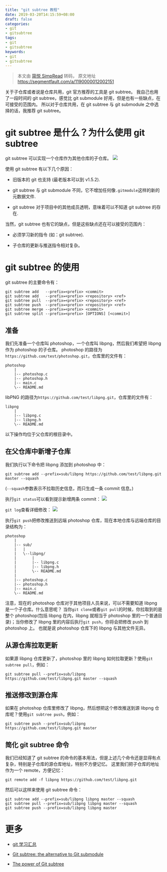 ```yaml
---
title: "git subtree 教程"
date: 2019-03-20T14:15:59+08:00
draft: false
categories:
- git
- gitsubtree
tags:
- git
- gitsubtree
keywords:
- git
- gitsubtree
---
```


> 本文由 [简悦 SimpRead](http://ksria.com/simpread/) 转码， 原文地址 https://segmentfault.com/a/1190000012002151

关于子仓库或者说是仓库共用，git 官方推荐的工具是 git subtree。 我自己也用了一段时间的 git subtree，感觉比 git submodule 好用，但是也有一些缺点，在可接受的范围内。
所以对于仓库共用，在 git subtree 与 git submodule 之中选择的话，我推荐 git subtree。

# git subtree 是什么？为什么使用 git subtree

git subtree 可以实现一个仓库作为其他仓库的子仓库。
![](https://segmentfault.com/img/remote/1460000012002154?w=1134&h=495)

使用 git subtree 有以下几个原因：

*   旧版本的 git 也支持 (最老版本可以到 v1.5.2).

*   git subtree 与 git submodule 不同，它不增加任何像`.gitmodule`这样的新的元数据文件.

*   git subtree 对于项目中的其他成员透明，意味着可以不知道 git subtree 的存在.

当然，git subtree 也有它的缺点，但是这些缺点还在可以接受的范围内：

*   必须学习新的指令 (如：git subtree).

*   子仓库的更新与推送指令相对复杂。

# git subtree 的使用

git subtree 的主要命令有：

```
git subtree add   --prefix=<prefix> <commit>
git subtree add   --prefix=<prefix> <repository> <ref>
git subtree pull  --prefix=<prefix> <repository> <ref>
git subtree push  --prefix=<prefix> <repository> <ref>
git subtree merge --prefix=<prefix> <commit>
git subtree split --prefix=<prefix> [OPTIONS] [<commit>]
```

## 准备

我们先准备一个仓库叫 photoshop，一个仓库叫 libpng，然后我们希望把 libpng 作为 photoshop 的子仓库。
photoshop 的路径为`https://github.com/test/photoshop.git`，仓库里的文件有：

```
photoshop
    |
    |-- photoshop.c
    |-- photoshop.h
    |-- main.c
    \-- README.md
```

libPNG 的路径为`https://github.com/test/libpng.git`，仓库里的文件有：

```
libpng
    |
    |-- libpng.c
    |-- libpng.h
    \-- README.md
```

以下操作均位于父仓库的根目录中。

## 在父仓库中新增子仓库

我们执行以下命令把 libpng 添加到 photoshop 中：

```
git subtree add --prefix=sub/libpng https://github.com/test/libpng.git master --squash
```

(`--squash`参数表示不拉取历史信息，而只生成一条 commit 信息。)

执行`git status`可以看到提示新增两条 commit：
![](https://segmentfault.com/img/remote/1460000012002155?w=471&h=68)

`git log`查看详细修改：
![](https://segmentfault.com/img/remote/1460000012002156?w=561&h=191)

执行`git push`把修改推送到远端 photoshop 仓库，现在本地仓库与远端仓库的目录结构为：

```
photoshop
    |
    |-- sub/
    |   |
    |   \--libpng/
    |       |
    |       |-- libpng.c
    |       |-- libpng.h
    |       \-- README.md
    |
    |-- photoshop.c
    |-- photoshop.h
    |-- main.c
    \-- README.md
```

注意，现在的 photoshop 仓库对于其他项目人员来说，可以不需要知道 libpng 是一个子仓库。什么意思呢？
当你`git clone`或者`git pull`的时候，你拉取到的是整个 photoshop(包括 libpng 在内，libpng 就相当于 photoshop 里的一个普通目录)；当你修改了 libpng 里的内容后执行`git push`，你将会把修改 push 到 photoshop 上。
也就是说 photoshop 仓库下的 libpng 与其他文件无异。

## 从源仓库拉取更新

如果源 libpng 仓库更新了，photoshop 里的 libpng 如何拉取更新？使用`git subtree pull`，例如：

```
git subtree pull --prefix=sub/libpng https://github.com/test/libpng.git master --squash
```

## 推送修改到源仓库

如果在 photoshop 仓库里修改了 libpng，然后想把这个修改推送到源 libpng 仓库呢？使用`git subtree push`，例如：

```
git subtree push --prefix=sub/libpng https://github.com/test/libpng.git master
```

## 简化 git subtree 命令

我们已经知道了 git subtree 的命令的基本用法，但是上述几个命令还是显得有点复杂，特别是子仓库的源仓库地址，特别不方便记忆。
这里我们把子仓库的地址作为一个 remote，方便记忆：

```
git remote add -f libpng https://github.com/test/libpng.git
```

然后可以这样来使用 git subtree 命令：

```
git subtree add --prefix=sub/libpng libpng master --squash
git subtree pull --prefix=sub/libpng libpng master --squash
git subtree push --prefix=sub/libpng libpng master
```

# 更多

*   [git 学习汇总](http://blog.wangjinle.com/posts/fd56adc47e2516b6.html)

*   [Git subtree: the alternative to Git submodule](https://www.atlassian.com/blog/git/alternatives-to-git-submodule-git-subtree)

*   [The power of Git subtree](https://legacy-developer.atlassian.com/blog/2015/05/the-power-of-git-subtree/)